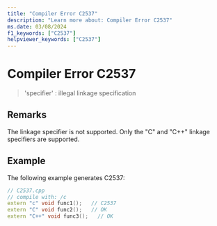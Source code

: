 ```yaml
---
title: "Compiler Error C2537"
description: "Learn more about: Compiler Error C2537"
ms.date: 03/08/2024
f1_keywords: ["C2537"]
helpviewer_keywords: ["C2537"]
---
```

# Compiler Error C2537

> 'specifier' : illegal linkage specification

## Remarks

The linkage specifier is not supported. Only the "C" and "C++" linkage specifiers are supported.

## Example

The following example generates C2537:

```cpp
// C2537.cpp
// compile with: /c
extern "c" void func1();   // C2537
extern "C" void func2();   // OK
extern "C++" void func3();   // OK
```
